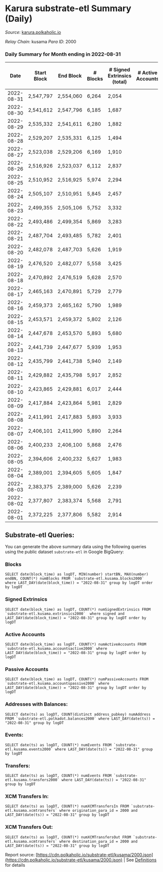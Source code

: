 # Karura substrate-etl Summary (Daily)

_Source_: [karura.polkaholic.io](https://karura.polkaholic.io)

*Relay Chain*: kusama
*Para ID*: 2000



### Daily Summary for Month ending in 2022-08-31


| Date | Start Block | End Block | # Blocks | # Signed Extrinsics (total) | # Active Accounts | # Passive | # New | # Addresses with Balances | # Events | # Transfers | # XCM Transfers In | # XCM Transfers Out | Issues | 
| ---- | ----------- | --------- | -------- | --------------------------- | ----------------- | --------- | ----- | ------------------------- | -------- | ----------- | ------------------ | ------------------- | ------ |
| 2022-08-31 | 2,547,797 | 2,554,060 | 6,264 | 2,054 |  |  |  | 91,546 | 75,246 | 6,323 ($1,051,419.89) | 118 ($125,420.99) | 125 ($111,566.85) |  |
| 2022-08-30 | 2,541,612 | 2,547,796 | 6,185 | 1,687 |  |  |  | 91,527 | 71,078 | 5,710 ($462,501.84) | 98 ($44,032.42) | 113 ($121,153.15) |  |
| 2022-08-29 | 2,535,332 | 2,541,611 | 6,280 | 1,882 |  |  |  | 91,512 | 73,718 | 5,998 ($1,426,724.32) | 81 ($83,030.70) | 126 ($184,115.98) |  |
| 2022-08-28 | 2,529,207 | 2,535,331 | 6,125 | 1,494 |  |  |  | 91,498 | 68,634 | 5,419 ($1,216,143.94) | 67 ($31,130.11) | 70 ($239,776.03) |  |
| 2022-08-27 | 2,523,038 | 2,529,206 | 6,169 | 1,910 |  |  |  | 91,483 | 72,844 | 5,973 ($1,037,665.98) | 82 ($338,848.37) | 105 ($301,729.65) |  |
| 2022-08-26 | 2,516,926 | 2,523,037 | 6,112 | 2,837 |  |  |  | 91,473 | 82,827 | 7,668 ($1,864,407.08) | 141 ($132,756.53) | 154 ($349,010.26) |  |
| 2022-08-25 | 2,510,952 | 2,516,925 | 5,974 | 2,294 |  |  |  | 91,456 | 75,468 | 6,571 ($1,981,988.85) | 99 ($160,750.32) | 109 ($407,520.48) |  |
| 2022-08-24 | 2,505,107 | 2,510,951 | 5,845 | 2,457 |  |  |  | 91,440 | 75,083 | 6,164 ($906,951.64) | 109 ($143,634.91) | 111 ($79,311.69) |  |
| 2022-08-23 | 2,499,355 | 2,505,106 | 5,752 | 3,332 |  |  |  | 91,420 | 86,024 | 8,698 ($2,319,653.52) | 136 ($184,584.58) | 199 ($223,911.58) |  |
| 2022-08-22 | 2,493,486 | 2,499,354 | 5,869 | 3,283 |  |  |  | 91,389 | 90,030 | 10,607 ($2,915,155.07) | 184 ($248,655.02) | 158 ($435,367.69) |  |
| 2022-08-21 | 2,487,704 | 2,493,485 | 5,782 | 2,401 |  |  |  | 91,371 | 79,314 | 8,922 ($1,145,672.21) | 115 ($220,824.78) | 144 ($246,153.46) |  |
| 2022-08-20 | 2,482,078 | 2,487,703 | 5,626 | 1,919 |  |  |  | 91,358 | 73,058 | 8,027 ($829,308.72) | 94 ($81,197.22) | 93 ($50,175.73) |  |
| 2022-08-19 | 2,476,520 | 2,482,077 | 5,558 | 3,425 |  |  |  | 91,324 | 87,855 | 10,207 ($1,982,304.78) | 221 ($163,951.56) | 228 ($227,155.38) |  |
| 2022-08-18 | 2,470,892 | 2,476,519 | 5,628 | 2,570 |  |  |  | 91,303 | 79,058 | 8,523 ($865,334.39) | 140 ($208,103.36) | 161 ($173,170.85) |  |
| 2022-08-17 | 2,465,163 | 2,470,891 | 5,729 | 2,779 |  |  |  | 91,283 | 87,293 | 11,555 ($2,168,580.08) | 121 ($114,107.55) | 149 ($325,735.82) |  |
| 2022-08-16 | 2,459,373 | 2,465,162 | 5,790 | 1,989 |  |  |  | 91,240 | 81,736 | 11,558 ($749,892.18) | 98 ($84,373.01) | 85 ($69,993.68) |  |
| 2022-08-15 | 2,453,571 | 2,459,372 | 5,802 | 2,126 |  |  |  | 91,205 | 84,420 | 12,019 ($970,483.53) | 112 ($86,646.38) | 121 ($80,138.58) |  |
| 2022-08-14 | 2,447,678 | 2,453,570 | 5,893 | 5,680 |  |  |  | 91,161 | 120,239 | 16,941 ($5,302,182.97) | 279 ($569,697.69) | 295 ($695,832.78) |  |
| 2022-08-13 | 2,441,739 | 2,447,677 | 5,939 | 1,953 |  |  |  | 91,014 | 83,646 | 11,850 ($676,481.96) | 143 ($157,679.74) | 84 ($94,027.42) |  |
| 2022-08-12 | 2,435,799 | 2,441,738 | 5,940 | 2,149 |  |  |  | 90,991 | 85,708 | 12,154 ($770,234.71) | 198 ($99,711.88) | 164 ($156,314.53) |  |
| 2022-08-11 | 2,429,882 | 2,435,798 | 5,917 | 2,852 |  |  |  | 90,963 | 93,303 | 13,281 ($1,171,759.02) | 287 ($191,997.44) | 272 ($222,736.91) |  |
| 2022-08-10 | 2,423,865 | 2,429,881 | 6,017 | 2,444 |  |  |  | 90,912 | 89,718 | 12,831 ($7,244,584.39) | 178 ($80,982.25) | 137 ($139,330.44) |  |
| 2022-08-09 | 2,417,884 | 2,423,864 | 5,981 | 2,829 |  |  |  | 90,871 | 92,745 | 12,972 ($1,141,062.54) | 268 ($202,379.97) | 136 ($210,796.35) |  |
| 2022-08-08 | 2,411,991 | 2,417,883 | 5,893 | 3,933 |  |  |  | 90,816 | 104,717 | 14,705 ($4,826,128.38) | 472 ($1,838,773.39) | 196 ($1,781,585.97) |  |
| 2022-08-07 | 2,406,101 | 2,411,990 | 5,890 | 2,264 |  |  |  | 90,754 | 91,561 | 14,290 ($778,439.00) | 183 ($259,561.33) | 165 ($325,873.23) |  |
| 2022-08-06 | 2,400,233 | 2,406,100 | 5,868 | 2,476 |  |  |  | 90,727 | 97,298 | 15,964 ($1,562,765.51) | 173 ($506,945.26) | 182 ($508,505.38) |  |
| 2022-08-05 | 2,394,606 | 2,400,232 | 5,627 | 1,983 |  |  |  | 90,698 | 89,310 | 14,841 ($624,557.42) | 120 ($91,117.39) | 102 ($96,975.67) |  |
| 2022-08-04 | 2,389,001 | 2,394,605 | 5,605 | 1,847 |  |  |  | 90,684 | 87,649 | 14,456 ($542,945.27) | 131 ($51,120.87) | 117 ($177,927.59) |  |
| 2022-08-03 | 2,383,375 | 2,389,000 | 5,626 | 2,239 |  |  |  | 90,667 | 91,081 | 14,987 ($850,042.27) | 120 ($69,923.71) | 124 ($48,898.65) |  |
| 2022-08-02 | 2,377,807 | 2,383,374 | 5,568 | 2,791 |  |  |  | 90,635 | 97,091 | 15,068 ($1,625,553.58) | 167 ($459,753.66) | 120 ($169,732.70) |  |
| 2022-08-01 | 2,372,225 | 2,377,806 | 5,582 | 2,914 |  |  |  | 90,562 | 93,631 | 12,838 ($1,407,111.61) | 154 ($117,961.02) | 132 ($191,279.42) |  |

## Substrate-etl Queries:
You can generate the above summary data using the following queries using the public dataset `substrate-etl` in Google BigQuery:


### Blocks
```
SELECT date(block_time) as logDT, MIN(number) startBN, MAX(number) endBN, COUNT(*) numBlocks FROM `substrate-etl.kusama.blocks2000`  where LAST_DAY(date(block_time)) = "2022-08-31" group by logDT order by logDT
```


### Signed Extrinsics
```
SELECT date(block_time) as logDT, COUNT(*) numSignedExtrinsics FROM `substrate-etl.kusama.extrinsics2000`  where signed and LAST_DAY(date(block_time)) = "2022-08-31" group by logDT order by logDT
```


### Active Accounts
```
SELECT date(block_time) as logDT, COUNT(*) numActiveAccounts FROM `substrate-etl.kusama.accountsactive2000` where LAST_DAY(date(block_time)) = "2022-08-31" group by logDT order by logDT
```


### Passive Accounts
```
SELECT date(block_time) as logDT, COUNT(*) numPassiveAccounts FROM `substrate-etl.kusama.accountspassive2000` where LAST_DAY(date(block_time)) = "2022-08-31" group by logDT order by logDT
```


### Addresses with Balances:
```
SELECT date(ts) as logDT, COUNT(distinct address_pubkey) numAddress FROM `substrate-etl.polkadot.balances2000` where LAST_DAY(date(ts)) = "2022-08-31" group by logDT
```


### Events:
```
SELECT date(ts) as logDT, COUNT(*) numEvents FROM `substrate-etl.kusama.events2000` where LAST_DAY(date(ts)) = "2022-08-31" group by logDT
```


### Transfers:
```
SELECT date(ts) as logDT, COUNT(*) numEvents FROM `substrate-etl.kusama.transfers2000` where LAST_DAY(date(ts)) = "2022-08-31" group by logDT
```


### XCM Transfers In:
```
SELECT date(ts) as logDT, COUNT(*) numXCMTransfersIn FROM `substrate-etl.kusama.xcmtransfers` where origination_para_id = 2000 and LAST_DAY(date(ts)) = "2022-08-31" group by logDT
```


### XCM Transfers Out:
```
SELECT date(ts) as logDT, COUNT(*) numXCMTransfersOut FROM `substrate-etl.kusama.xcmtransfers` where destination_para_id = 2000 and LAST_DAY(date(ts)) = "2022-08-31" group by logDT
```



Report source: [https://cdn.polkaholic.io/substrate-etl/kusama/2000.json](https://cdn.polkaholic.io/substrate-etl/kusama/2000.json) | See [Definitions](/DEFINITIONS.md) for details
